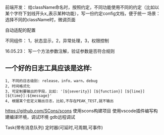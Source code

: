 ﻿前端开发：
  给className命名时，按照约定，不同功能使用不同的约定（比如以某个字符下划线开头x_表示某种功能），写一份约定config文档，便于统一
      场景：
        选择不同的className时，微调页面

  自动适配的配置



  不同组件：
  1，状态显示，2，异常处理，3，权限控制


16.05.23：
    写一个方法参数注解，验证参数是否符合规则


## 一个好的日志工具应该是这样:
    1, 不同的日志级别: release，info，warn，debug
    2, 时间格式化
    3, 可定制要输出的字段，比如: '[${severity}] [${function}] [${line}] [${time}]:${message}'
    4, 根据某个宏定义输出日志，比如,不存在PEAK_TEST,就不输出


https://github.com/SCons/scons
使用scons构建项目
使用vscode插件编写构建编译环境，调试环境
gdb远程调试


Task(带有消息队列)
定时器(可延时,可周期,可事件)
